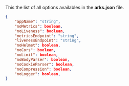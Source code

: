 This the list of all options availables in the **arks.json** file.

```json
{
    "appName": "string",
    "noMetrics": boolean,
    "noLiveness": boolean,
    "metricsEndpoint": "string",
    "livenessEndpoint": "string",
    "noHelmet": boolean,
    "noCors": boolean,
    "noLimit": boolean,
    "noBodyParser": boolean,
    "noCookieParser": boolean,
    "noCompression": boolean,
    "noLogger": boolean,
}
```